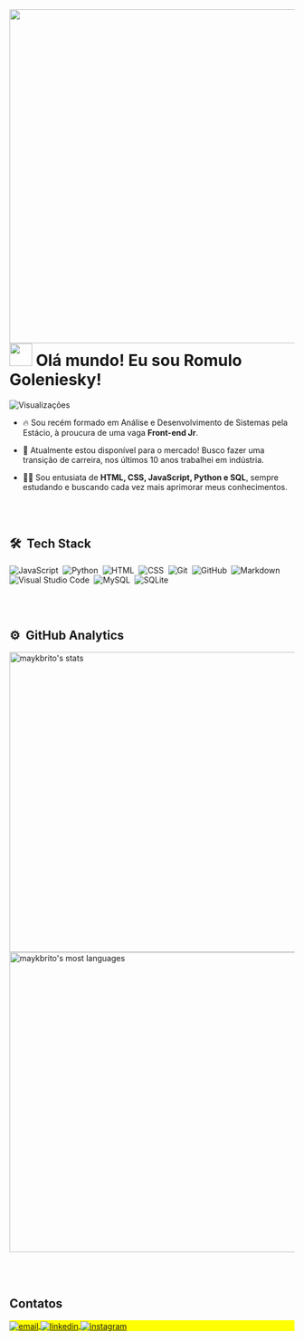<img align="right" height="590em" src="https://raw.githubusercontent.com/gist/romulogoleniesky/287d976dd4ae37f02d2972c4a5a55ee7/raw/64a6de6a873695dd488260a1863a023b71fff224/cardperfil.svg"/>
<h1 align="left"><img src="https://media.giphy.com/media/Mas9wYEkUYkvMOcnio/giphy.gif" height="40px"> Olá mundo! Eu sou Romulo Goleniesky!</h1>
<p align="left"> <img src="https://komarev.com/ghpvc/?username=romulogoleniesky&color=yellow" alt="Visualizações" /> </p>

- 🔥 Sou recém formado em Análise e Desenvolvimento de Sistemas pela Estácio, à proucura de uma vaga **Front-end Jr**. 

- 🔭 Atualmente estou disponível para o mercado! Busco fazer uma transição de carreira, nos últimos 10 anos trabalhei em indústria.

- 👨‍💻 Sou entusiata de **HTML, CSS, JavaScript, Python e SQL**, sempre estudando e buscando cada vez mais aprimorar meus conhecimentos.



<br><br>

## 🛠 &nbsp;Tech Stack

![JavaScript](https://img.shields.io/badge/-JavaScript-05122A?style=flat&logo=javascript)&nbsp;
![Python](https://img.shields.io/badge/-Python-05122A?style=flat&logo=python)&nbsp;
![HTML](https://img.shields.io/badge/-HTML-05122A?style=flat&logo=HTML5)&nbsp;
![CSS](https://img.shields.io/badge/-CSS-05122A?style=flat&logo=CSS3&logoColor=1572B6)&nbsp;
![Git](https://img.shields.io/badge/-Git-05122A?style=flat&logo=git)&nbsp;
![GitHub](https://img.shields.io/badge/-GitHub-05122A?style=flat&logo=github)&nbsp;
![Markdown](https://img.shields.io/badge/-Markdown-05122A?style=flat&logo=markdown)&nbsp;
![Visual Studio Code](https://img.shields.io/badge/-Visual%20Studio%20Code-05122A?style=flat&logo=visual-studio-code&logoColor=007ACC)&nbsp;
![MySQL](https://img.shields.io/badge/-MySQL-05122A?style=flat&logo=mysql)&nbsp;
![SQLite](https://img.shields.io/badge/-SQLite-05122A?style=flat&logo=sqlite)&nbsp;

<br><br>

## ⚙️ &nbsp;GitHub Analytics

<p align="left">
<img width="530em" src="https://github-readme-stats.vercel.app/api?username=romulogoleniesky&show_icons=true&theme=dracula" alt="maykbrito's stats"/>
<img width="530em" src="https://github-readme-stats.vercel.app/api/top-langs/?username=romulogoleniesky&layout=compact&theme=dracula" alt="maykbrito's most languages"/>
</p>


<br><br>

## Contatos

<p align="left" style="background:yellow">
<a href="mailto:goleniesky@hotmail.com" target="_blank">
  <img align="center" src="https://img.shields.io/badge/-Email-05122A?style=flat&logo=gmail" alt="email"/>
  </a>
<a href="https://linkedin.com/in/romulogoleniesky/" target="_blank">
  <img align="center" src="https://img.shields.io/badge/-LinkedIn-05122A?style=flat&logo=linkedin" alt="linkedin"/>
</a>
<a href="https://instagram.com/romulo_goleniesky" target="_blank">
 <img align="center" src="https://img.shields.io/badge/-Instagram-05122A?style=flat&logo=instagram" alt="instagram"/>
</a>
</p>

<!--

<img width="490em" src="https://github-readme-twitter-gazf.vercel.app/api?id=maykbrito&layout=wide&show_reply=off&show_retweet=off" />


**maykbrito/maykbrito** is a ✨ _special_ ✨ repository because its `README.md` (this file) appears on your GitHub profile.

Here are some ideas to get you started:

- 🔭 I’m currently working on ...
- 🌱 I’m currently learning ...
- 👯 I’m looking to collaborate on ...
- 🤔 I’m looking for help with ...
- 💬 Ask me about ...
- 📫 How to reach me: ...
- 😄 Pronouns: ...
- ⚡ Fun fact: ...
-->
